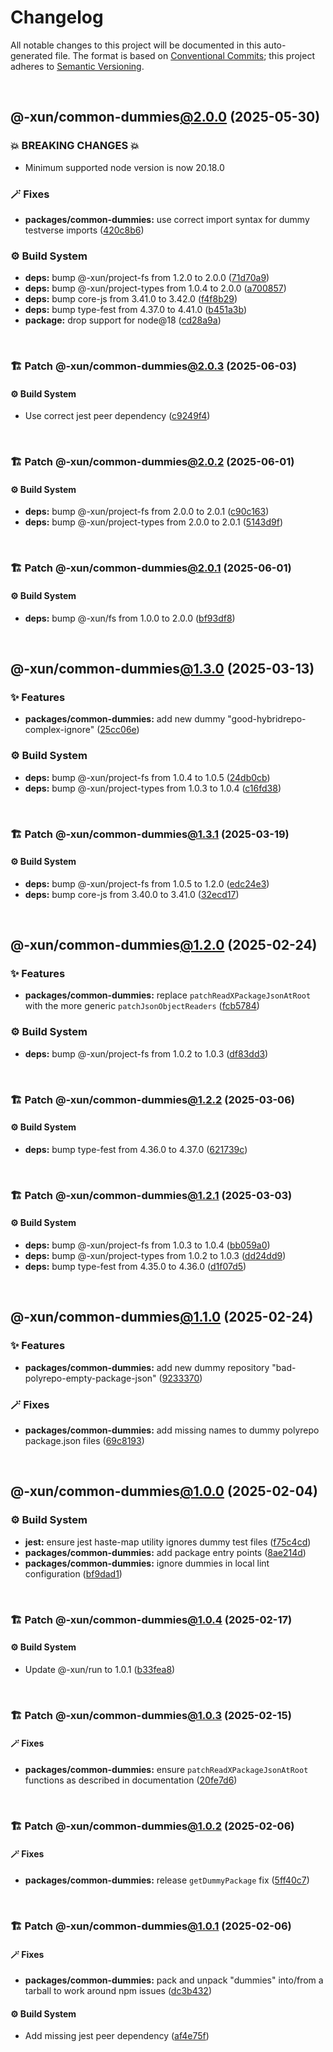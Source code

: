 # Changelog

All notable changes to this project will be documented in this auto-generated
file. The format is based on [Conventional Commits][1];
this project adheres to [Semantic Versioning][2].

<br />

## @-xun/common-dummies[@2.0.0][3] (2025-05-30)

### 💥 BREAKING CHANGES 💥

- Minimum supported node version is now 20.18.0

### 🪄 Fixes

- **packages/common-dummies:** use correct import syntax for dummy testverse imports ([420c8b6][4])

### ⚙️ Build System

- **deps:** bump @-xun/project-fs from 1.2.0 to 2.0.0 ([71d70a9][5])
- **deps:** bump @-xun/project-types from 1.0.4 to 2.0.0 ([a700857][6])
- **deps:** bump core-js from 3.41.0 to 3.42.0 ([f4f8b29][7])
- **deps:** bump type-fest from 4.37.0 to 4.41.0 ([b451a3b][8])
- **package:** drop support for node\@18 ([cd28a9a][9])

<br />

### 🏗️ Patch @-xun/common-dummies[@2.0.3][10] (2025-06-03)

#### ⚙️ Build System

- Use correct jest peer dependency ([c9249f4][11])

<br />

### 🏗️ Patch @-xun/common-dummies[@2.0.2][12] (2025-06-01)

#### ⚙️ Build System

- **deps:** bump @-xun/project-fs from 2.0.0 to 2.0.1 ([c90c163][13])
- **deps:** bump @-xun/project-types from 2.0.0 to 2.0.1 ([5143d9f][14])

<br />

### 🏗️ Patch @-xun/common-dummies[@2.0.1][15] (2025-06-01)

#### ⚙️ Build System

- **deps:** bump @-xun/fs from 1.0.0 to 2.0.0 ([bf93df8][16])

<br />

## @-xun/common-dummies[@1.3.0][17] (2025-03-13)

### ✨ Features

- **packages/common-dummies:** add new dummy "good-hybridrepo-complex-ignore" ([25cc06e][18])

### ⚙️ Build System

- **deps:** bump @-xun/project-fs from 1.0.4 to 1.0.5 ([24db0cb][19])
- **deps:** bump @-xun/project-types from 1.0.3 to 1.0.4 ([c16fd38][20])

<br />

### 🏗️ Patch @-xun/common-dummies[@1.3.1][21] (2025-03-19)

#### ⚙️ Build System

- **deps:** bump @-xun/project-fs from 1.0.5 to 1.2.0 ([edc24e3][22])
- **deps:** bump core-js from 3.40.0 to 3.41.0 ([32ecd17][23])

<br />

## @-xun/common-dummies[@1.2.0][24] (2025-02-24)

### ✨ Features

- **packages/common-dummies:** replace `patchReadXPackageJsonAtRoot` with the more generic `patchJsonObjectReaders` ([fcb5784][25])

### ⚙️ Build System

- **deps:** bump @-xun/project-fs from 1.0.2 to 1.0.3 ([df83dd3][26])

<br />

### 🏗️ Patch @-xun/common-dummies[@1.2.2][27] (2025-03-06)

#### ⚙️ Build System

- **deps:** bump type-fest from 4.36.0 to 4.37.0 ([621739c][28])

<br />

### 🏗️ Patch @-xun/common-dummies[@1.2.1][29] (2025-03-03)

#### ⚙️ Build System

- **deps:** bump @-xun/project-fs from 1.0.3 to 1.0.4 ([bb059a0][30])
- **deps:** bump @-xun/project-types from 1.0.2 to 1.0.3 ([dd24dd9][31])
- **deps:** bump type-fest from 4.35.0 to 4.36.0 ([d1f07d5][32])

<br />

## @-xun/common-dummies[@1.1.0][33] (2025-02-24)

### ✨ Features

- **packages/common-dummies:** add new dummy repository "bad-polyrepo-empty-package-json" ([9233370][34])

### 🪄 Fixes

- **packages/common-dummies:** add missing names to dummy polyrepo package.json files ([69c8193][35])

<br />

## @-xun/common-dummies[@1.0.0][36] (2025-02-04)

### ⚙️ Build System

- **jest:** ensure jest haste-map utility ignores dummy test files ([f75c4cd][37])
- **packages/common-dummies:** add package entry points ([8ae214d][38])
- **packages/common-dummies:** ignore dummies in local lint configuration ([bf9dad1][39])

<br />

### 🏗️ Patch @-xun/common-dummies[@1.0.4][40] (2025-02-17)

#### ⚙️ Build System

- Update @-xun/run to 1.0.1 ([b33fea8][41])

<br />

### 🏗️ Patch @-xun/common-dummies[@1.0.3][42] (2025-02-15)

#### 🪄 Fixes

- **packages/common-dummies:** ensure `patchReadXPackageJsonAtRoot` functions as described in documentation ([20fe7d6][43])

<br />

### 🏗️ Patch @-xun/common-dummies[@1.0.2][44] (2025-02-06)

#### 🪄 Fixes

- **packages/common-dummies:** release `getDummyPackage` fix ([5ff40c7][45])

<br />

### 🏗️ Patch @-xun/common-dummies[@1.0.1][46] (2025-02-06)

#### 🪄 Fixes

- **packages/common-dummies:** pack and unpack "dummies" into/from a tarball to work around npm issues ([dc3b432][47])

#### ⚙️ Build System

- Add missing jest peer dependency ([af4e75f][48])

[1]: https://conventionalcommits.org
[2]: https://semver.org
[3]: https://github.com/Xunnamius/test-utils/compare/@-xun/common-dummies@1.3.1...@-xun/common-dummies@2.0.0
[4]: https://github.com/Xunnamius/test-utils/commit/420c8b62b0a0191fac7b4cbbb76caa2e57a70884
[5]: https://github.com/Xunnamius/test-utils/commit/71d70a9f31e6f9820e1826b5abab3bb4f60e5494
[6]: https://github.com/Xunnamius/test-utils/commit/a700857153ed055fe7a6b62808bdd14c767b6634
[7]: https://github.com/Xunnamius/test-utils/commit/f4f8b29d08aa7a40559b04464210a7acf01e16a8
[8]: https://github.com/Xunnamius/test-utils/commit/b451a3b3b207afe01c0f76f64777e94b4742dec0
[9]: https://github.com/Xunnamius/test-utils/commit/cd28a9a0a06981edb7d180139ceb629dc4313139
[10]: https://github.com/Xunnamius/test-utils/compare/@-xun/common-dummies@2.0.2...@-xun/common-dummies@2.0.3
[11]: https://github.com/Xunnamius/test-utils/commit/c9249f4ac0db649fa05aa28798447a40ec9c9fad
[12]: https://github.com/Xunnamius/test-utils/compare/@-xun/common-dummies@2.0.1...@-xun/common-dummies@2.0.2
[13]: https://github.com/Xunnamius/test-utils/commit/c90c163d7a06e67db091dea2a7fdc5ec0c37ad4e
[14]: https://github.com/Xunnamius/test-utils/commit/5143d9ff2db9e8c1eaa8608c6d67c7185e4a6d20
[15]: https://github.com/Xunnamius/test-utils/compare/@-xun/common-dummies@2.0.0...@-xun/common-dummies@2.0.1
[16]: https://github.com/Xunnamius/test-utils/commit/bf93df8950410ad98e847255911683e86fb081ff
[17]: https://github.com/Xunnamius/test-utils/compare/@-xun/common-dummies@1.2.2...@-xun/common-dummies@1.3.0
[18]: https://github.com/Xunnamius/test-utils/commit/25cc06edbd1eb70099f3eebf1d0070499362b637
[19]: https://github.com/Xunnamius/test-utils/commit/24db0cb7e1f74f9232cda882564401d9a028c8b1
[20]: https://github.com/Xunnamius/test-utils/commit/c16fd38110d0f29b014ddbd0ce2df41e2193280f
[21]: https://github.com/Xunnamius/test-utils/compare/@-xun/common-dummies@1.3.0...@-xun/common-dummies@1.3.1
[22]: https://github.com/Xunnamius/test-utils/commit/edc24e3eab43cb9e4e4e1bcc1035a690581a794c
[23]: https://github.com/Xunnamius/test-utils/commit/32ecd177b85561a8b56d5470a190edf96851138c
[24]: https://github.com/Xunnamius/test-utils/compare/@-xun/common-dummies@1.1.0...@-xun/common-dummies@1.2.0
[25]: https://github.com/Xunnamius/test-utils/commit/fcb57846bd155af8f31af388dca019cd245ef5db
[26]: https://github.com/Xunnamius/test-utils/commit/df83dd30f9e67352f8ab16eb2fce0e37c0271bfc
[27]: https://github.com/Xunnamius/test-utils/compare/@-xun/common-dummies@1.2.1...@-xun/common-dummies@1.2.2
[28]: https://github.com/Xunnamius/test-utils/commit/621739c50f825156bde3af5db515a939050a8857
[29]: https://github.com/Xunnamius/test-utils/compare/@-xun/common-dummies@1.2.0...@-xun/common-dummies@1.2.1
[30]: https://github.com/Xunnamius/test-utils/commit/bb059a0654fefa93a2c83bafb1c1981ccb4a1745
[31]: https://github.com/Xunnamius/test-utils/commit/dd24dd93cb0e3b3cfc3fc54c21ab921b4fc12c1d
[32]: https://github.com/Xunnamius/test-utils/commit/d1f07d525045ab6d400f22651f3a92577b41a24b
[33]: https://github.com/Xunnamius/test-utils/compare/@-xun/common-dummies@1.0.4...@-xun/common-dummies@1.1.0
[34]: https://github.com/Xunnamius/test-utils/commit/923337024cbc623bc2fa0a5a01535854a589bd24
[35]: https://github.com/Xunnamius/test-utils/commit/69c8193aa5c89489bde2b1fe45ecd3ae64694cb3
[36]: https://github.com/Xunnamius/test-utils/compare/8ae214d3b2af53c3db3a28f45d32879c57e7abed...@-xun/common-dummies@1.0.0
[37]: https://github.com/Xunnamius/test-utils/commit/f75c4cd929f5d1720d466436ad2ee5c68cced170
[38]: https://github.com/Xunnamius/test-utils/commit/8ae214d3b2af53c3db3a28f45d32879c57e7abed
[39]: https://github.com/Xunnamius/test-utils/commit/bf9dad1dc32da28cbc1e037209c9470095d7efa6
[40]: https://github.com/Xunnamius/test-utils/compare/@-xun/common-dummies@1.0.3...@-xun/common-dummies@1.0.4
[41]: https://github.com/Xunnamius/test-utils/commit/b33fea8db53369e4e821d273ed05fd0d4c91b749
[42]: https://github.com/Xunnamius/test-utils/compare/@-xun/common-dummies@1.0.2...@-xun/common-dummies@1.0.3
[43]: https://github.com/Xunnamius/test-utils/commit/20fe7d62494fb77ea173fac80554b55d46ebc25a
[44]: https://github.com/Xunnamius/test-utils/compare/@-xun/common-dummies@1.0.1...@-xun/common-dummies@1.0.2
[45]: https://github.com/Xunnamius/test-utils/commit/5ff40c77a98ed0a1d0df44772fe12318f1efb439
[46]: https://github.com/Xunnamius/test-utils/compare/@-xun/common-dummies@1.0.0...@-xun/common-dummies@1.0.1
[47]: https://github.com/Xunnamius/test-utils/commit/dc3b432f6d15898a8396cf56c73f03cafcecb7a9
[48]: https://github.com/Xunnamius/test-utils/commit/af4e75f9b436c758cd44a902f489c5640d8b2b47
